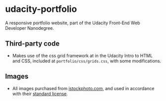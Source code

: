 # udacity-portfolio
A responsive portfolio website, part of the Udacity Front-End Web Developer Nanodegree. 

## Third-party code
- Makes use of the css grid framework at in the Udacity Intro to HTML and CSS, included at `portfolio/css/grids.css`, with some modifications.

## Images
- All images purchased from [istockphoto.com](http://www.istockphoto.com), and used in accordance with their [standard license](http://www.istockphoto.com/gb/legal/license-agreement).
